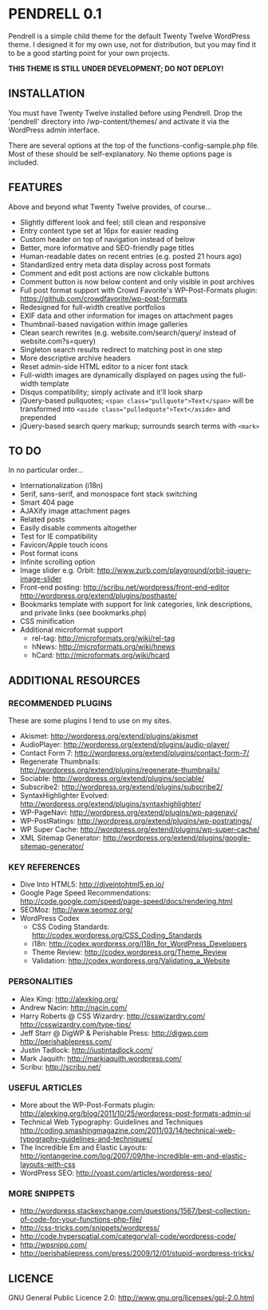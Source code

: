 # PENDRELL 0.1

Pendrell is a simple child theme for the default Twenty Twelve WordPress theme. I designed it for my own use, not for distribution, but you may find it to be a good starting point for your own projects.

**THIS THEME IS STILL UNDER DEVELOPMENT; DO NOT DEPLOY!**

## INSTALLATION

You must have Twenty Twelve installed before using Pendrell. Drop the 'pendrell' directory into /wp-content/themes/ and activate it via the WordPress admin interface.

There are several options at the top of the functions-config-sample.php file. Most of these should be self-explanatory. No theme options page is included.

## FEATURES

Above and beyond what Twenty Twelve provides, of course...

* Slightly different look and feel; still clean and responsive
* Entry content type set at 16px for easier reading
* Custom header on top of navigation instead of below
* Better, more informative and SEO-friendly page titles
* Human-readable dates on recent entries (e.g. posted 21 hours ago)
* Standardized entry meta data display across post formats
* Comment and edit post actions are now clickable buttons
* Comment button is now below content and only visible in post archives
* Full post format support with Crowd Favorite's WP-Post-Formats plugin: https://github.com/crowdfavorite/wp-post-formats
* Redesigned for full-width creative portfolios
* EXIF data and other information for images on attachment pages
* Thumbnail-based navigation within image galleries
* Clean search rewrites (e.g. website.com/search/query/ instead of website.com?s=query)
* Singleton search results redirect to matching post in one step
* More descriptive archive headers
* Reset admin-side HTML editor to a nicer font stack
* Full-width images are dynamically displayed on pages using the full-width template
* Disqus compatibility; simply activate and it'll look sharp
* jQuery-based pullquotes; `<span class="pullquote">Text</span>` will be transformed into `<aside class="pulledquote">Text</aside>` and prepended
* jQuery-based search query markup; surrounds search terms with `<mark>`

## TO DO

In no particular order...

* Internationalization (i18n)
* Serif, sans-serif, and monospace font stack switching
* Smart 404 page
* AJAXify image attachment pages
* Related posts
* Easily disable comments altogether
* Test for IE compatibility
* Favicon/Apple touch icons
* Post format icons
* Infinite scrolling option
* Image slider e.g. Orbit: http://www.zurb.com/playground/orbit-jquery-image-slider
* Front-end posting: http://scribu.net/wordpress/front-end-editor http://wordpress.org/extend/plugins/posthaste/
* Bookmarks template with support for link categories, link descriptions, and private links (see bookmarks.php)
* CSS minification
* Additional microformat support
    * rel-tag: http://microformats.org/wiki/rel-tag
    * hNews: http://microformats.org/wiki/hnews
    * hCard: http://microformats.org/wiki/hcard

## ADDITIONAL RESOURCES

### RECOMMENDED PLUGINS

These are some plugins I tend to use on my sites.

* Akismet: http://wordpress.org/extend/plugins/akismet
* AudioPlayer: http://wordpress.org/extend/plugins/audio-player/
* Contact Form 7: http://wordpress.org/extend/plugins/contact-form-7/
* Regenerate Thumbnails: http://wordpress.org/extend/plugins/regenerate-thumbnails/
* Sociable: http://wordpress.org/extend/plugins/sociable/
* Subscribe2: http://wordpress.org/extend/plugins/subscribe2/
* SyntaxHighlighter Evolved: http://wordpress.org/extend/plugins/syntaxhighlighter/
* WP-PageNavi: http://wordpress.org/extend/plugins/wp-pagenavi/
* WP-PostRatings: http://wordpress.org/extend/plugins/wp-postratings/
* WP Super Cache: http://wordpress.org/extend/plugins/wp-super-cache/
* XML Sitemap Generator: http://wordpress.org/extend/plugins/google-sitemap-generator/

### KEY REFERENCES

* Dive Into HTML5: http://diveintohtml5.ep.io/
* Google Page Speed Recommendations: http://code.google.com/speed/page-speed/docs/rendering.html
* SEOMoz: http://www.seomoz.org/
* WordPress Codex
    * CSS Coding Standards: http://codex.wordpress.org/CSS_Coding_Standards
    * i18n: http://codex.wordpress.org/I18n_for_WordPress_Developers
    * Theme Review: http://codex.wordpress.org/Theme_Review
    * Validation: http://codex.wordpress.org/Validating_a_Website

### PERSONALITIES

* Alex King: http://alexking.org/
* Andrew Nacin: http://nacin.com/
* Harry Roberts @ CSS Wizardry: http://csswizardry.com/ http://csswizardry.com/type-tips/
* Jeff Starr @ DigWP & Perishable Press: http://digwp.com http://perishablepress.com/
* Justin Tadlock: http://justintadlock.com/
* Mark Jaquith: http://markjaquith.wordpress.com/
* Scribu: http://scribu.net/

### USEFUL ARTICLES

* More about the WP-Post-Formats plugin: http://alexking.org/blog/2011/10/25/wordpress-post-formats-admin-ui
* Technical Web Typography: Guidelines and Techniques http://coding.smashingmagazine.com/2011/03/14/technical-web-typography-guidelines-and-techniques/
* The Incredible Em and Elastic Layouts: http://jontangerine.com/log/2007/09/the-incredible-em-and-elastic-layouts-with-css
* WordPress SEO: http://yoast.com/articles/wordpress-seo/

### MORE SNIPPETS

* http://wordpress.stackexchange.com/questions/1567/best-collection-of-code-for-your-functions-php-file/
* http://css-tricks.com/snippets/wordpress/
* http://code.hyperspatial.com/category/all-code/wordpress-code/
* http://wpsnipp.com/
* http://perishablepress.com/press/2009/12/01/stupid-wordpress-tricks/

## LICENCE

GNU General Public Licence 2.0: http://www.gnu.org/licenses/gpl-2.0.html
